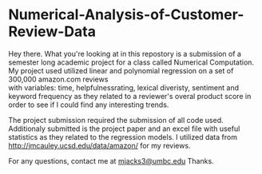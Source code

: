 # Numerical-Analysis-of-Customer-Review-Data

Hey there. What you're looking at in this repostory is a submission of a semester long academic project for a class called Numerical Computation. My project used utilized linear and polynomial regression on a set of 300,000 amazon.com reviews  
with variables: time, helpfulnessrating, lexical diveristy, sentiment and keyword frequency 
as they related to a reviewer's overal product score in order to see if I could find any interesting trends. 

The project submission required the submission of all code used. Additionaly submitted is  the project paper and an excel file with useful
statistics as they related to the regression models. I utilized data from http://jmcauley.ucsd.edu/data/amazon/ for my reviews.

For any questions, contact me at mjacks3@umbc.edu
Thanks.
